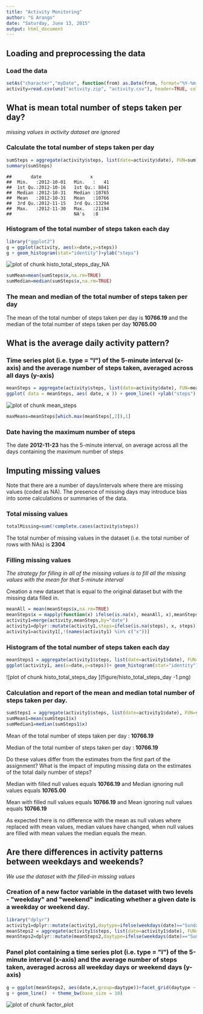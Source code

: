 ```yaml
---
title: "Activity Monitoring"
author: "G Arango"
date: "Saturday, June 13, 2015"
output: html_document
---
```


## Loading and preprocessing the data

### Load the data


```r
setAs("character","myDate", function(from) as.Date(from, format="%Y-%m-%d") )
activity=read.csv(unz("activity.zip", "activity.csv"), header=TRUE, colClasses=c("numeric","myDate","numeric"))
```

## What is mean total number of steps taken per day?

*missing values in activity dataset are ignored*

### Calculate the total number of steps taken per day


```r
sumSteps = aggregate(activity$steps, list(date=activity$date), FUN=sum)
summary(sumSteps)
```

```
##       date                  x        
##  Min.   :2012-10-01   Min.   :   41  
##  1st Qu.:2012-10-16   1st Qu.: 8841  
##  Median :2012-10-31   Median :10765  
##  Mean   :2012-10-31   Mean   :10766  
##  3rd Qu.:2012-11-15   3rd Qu.:13294  
##  Max.   :2012-11-30   Max.   :21194  
##                       NA's   :8
```

### Histogram of the total number of steps taken each day


```r
library("ggplot2")
g = ggplot(activity, aes(x=date,y=steps))
g + geom_histogram(stat="identity")+ylab("steps")
```

![plot of chunk histo_total_steps_day_NA](figure/histo_total_steps_day_NA-1.png) 



```r
sumMean=mean(sumSteps$x,na.rm=TRUE)
sumMedian=median(sumSteps$x,na.rm=TRUE)
```

### The mean and median of the total number of steps taken per day 

The mean of the total number of steps taken per day is **10766.19**
and the median of the total number of steps taken per day **10765.00**

## What is the average daily activity pattern?

### Time series plot (i.e. type = "l") of the 5-minute interval (x-axis) and the average number of steps taken, averaged across all days (y-axis)


```r
meanSteps = aggregate(activity$steps, list(date=activity$date), FUN=mean)
ggplot( data = meanSteps, aes( date, x )) + geom_line() +ylab("steps")
```

![plot of chunk mean_steps](figure/mean_steps-1.png) 
    

```r
maxMeans=meanSteps[which.max(meanSteps[,2]),1]
```

### Date having the maximum number of steps

The date **2012-11-23** has the 5-minute interval, on average across all the days containing the maximum number of steps


## Imputing missing values

Note that there are a number of days/intervals where there are missing values (coded as NA). The presence of missing days may introduce bias into some calculations or summaries of the data.

### Total missing values


```r
totalMissing=sum(!complete.cases(activity$steps))
```
The total number of missing values in the dataset (i.e. the total number of rows with NAs) is **2304**

### Filling missing values

*The strategy for filling in all of the missing values is to fill all the missing values with the mean for that 5-minute interval*

Creation a new dataset that is equal to the original dataset but with the missing data filled in.


```r
meanAll = mean(meanSteps$x,na.rm=TRUE)
meanSteps$x = mapply(function(x) ifelse(is.na(x), meanAll, x),meanSteps$x)
activity1=merge(activity,meanSteps,by="date")
activity1=dplyr::mutate(activity1,steps=ifelse(is.na(steps), x, steps))
activity1=activity1[,!(names(activity1) %in% c("x"))]
```

### Histogram of the total number of steps taken each day


```r
meanSteps1 = aggregate(activity1$steps, list(date=activity1$date), FUN=mean)
ggplot(activity1, aes(x=date,y=steps))+ geom_histogram(stat="identity")+ylab("steps")
```

![plot of chunk histo_total_steps_day ](figure/histo_total_steps_day -1.png) 
    
### Calculation and report of the mean and median total number of steps taken per day. 
    

```r
sumSteps1 = aggregate(activity1$steps, list(date=activity1$date), FUN=sum)
sumMean1=mean(sumSteps1$x)
sumMedian1=median(sumSteps1$x)
```

Mean of the total number of steps taken per day : **10766.19**

Median of the total number of steps taken per day : **10766.19**


Do these values differ from the estimates from the first part of the assignment? What is the impact of imputing missing data on the estimates of the total daily number of steps?

Median with filled null values equals **10766.19** and Median ignoring null values equals **10765.00**

Mean with filled null values equals **10766.19** and Mean ignoring null values equals **10766.19**


As expected there is no difference with the mean as null values where replaced with mean values, median values have changed, when null values are filled with mean values the median equals the mean.


## Are there differences in activity patterns between weekdays and weekends?

*We use the dataset with the filled-in missing values*

### Creation of a new factor variable in the dataset with two levels - "weekday" and "weekend" indicating whether a given date is a weekday or weekend day.


```r
library("dplyr")
activity1=dplyr::mutate(activity1,daytype=ifelse(weekdays(date)=="Sunday"|weekdays(date)=="Saturday", "weekend","weekday"))
meanSteps2 = aggregate(activity1$steps, list(date=activity1$date), FUN=mean)
meanSteps2=dplyr::mutate(meanSteps2,daytype=ifelse(weekdays(date)=="Sunday"|weekdays(date)=="Saturday", "weekend","weekday"))
```

### Panel plot containing a time series plot (i.e. type = "l") of the 5-minute interval (x-axis) and the average number of steps taken, averaged across all weekday days or weekend days (y-axis)


```r
g = ggplot(meanSteps2, aes(date,x,group=daytype))+facet_grid(daytype ~ .)+ylab("steps")
g + geom_line()  + theme_bw(base_size = 10) 
```

![plot of chunk factor_plot](figure/factor_plot-1.png) 
